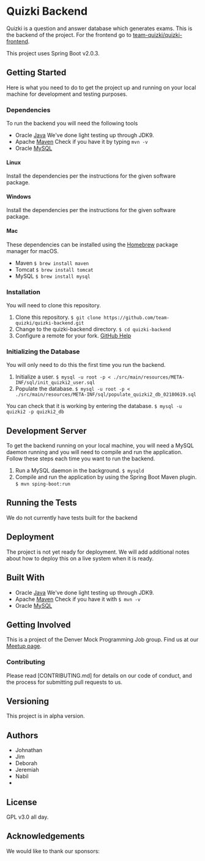 # Quizki Backend

Quizki is a question and answer database which generates exams. This is the backend of the project. For the frontend go to [team-quizki/quizki-frontend](https://github.com/team-quizki/quizki-frontend).

This project uses Spring Boot v2.0.3.

## Getting Started
Here is what you need to do to get the project up and running on your local machine for development and testing purposes.

### Dependencies
To run the backend you will need the following tools
* Oracle [Java](https://www.oracle.com/technetwork/java/javase/downloads/index.html) We've done light testing up through JDK9.
* Apache [Maven](https://maven.apache.org/) Check if you have it by typing `mvn -v`
* Oracle [MySQL](https://www.mysql.com/)

#### Linux
Install the dependencies per the instructions for the given software package.

#### Windows
Install the dependencies per the instructions for the given software package.

#### Mac
These dependencies can be installed using the [Homebrew](https://brew.sh/) package manager for macOS.
* Maven `$ brew install maven`
* Tomcat `$ brew install tomcat`
* MySQL `$ brew install mysql`

### Installation
You will need to clone this repository.
  1. Clone this repository. `$ git clone https://github.com/team-quizki/quizki-backend.git`
  2. Change to the quizki-backend directory. `$ cd quizki-backend`
  3. Configure a remote for your fork. [GitHub Help](https://gist.github.com/PurpleBooth/109311bb0361f32d87a2)

### Initializing the Database
You will only need to do this the first time you run the backend.
  1. Initialize a user. `$ mysql -u root -p < ./src/main/resources/META-INF/sql/init_quizki2_user.sql`
  2. Populate the database. `$ mysql -u root -p < ./src/main/resources/META-INF/sql/populate_quizki2_db_02180619.sql`

You can check that it is working by entering the database. `$ mysql -u quizki2 -p quizki2_db`

## Development Server
To get the backend running on your local machine, you will need a MySQL daemon running and you will need to compile and run the application. Follow these steps each time you want to run the backend.
  1. Run a MySQL daemon in the background. `$ mysqld`
  2. Compile and run the application by using the Spring Boot Maven plugin. `$ mvn sping-boot:run`

## Running the Tests

We do not currently have tests built for the backend

## Deployment

The project is not yet ready for deployment. We will add additional notes about how to deploy this on a live system when it is ready.

## Built With
* Oracle [Java](https://www.oracle.com/technetwork/java/javase/downloads/index.html) We've done light testing up through JDK9.
* Apache [Maven](https://maven.apache.org/) Check if you have it with `$ mvn -v`
* Oracle [MySQL](https://www.mysql.com/)

## Getting Involved

This is a project of the Denver Mock Programming Job group. Find us at our [Meetup page](https://www.meetup.com/Denver-Mock-Programming-Job-Meetup/).

### Contributing
Please read [CONTRIBUTING.md] for details on our code of conduct, and the process for submitting pull requests to us.

## Versioning

This project is in alpha version.

## Authors

* Johnathan
* Jim
* Deborah
* Jeremiah
* Nabil
* 

## License

GPL v3.0 all day.

## Acknowledgements

We would like to thank our sponsors:
